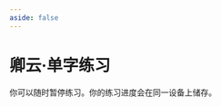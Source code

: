 ```yaml
---
aside: false
---
```

# 卿云·单字练习

你可以随时暂停练习。你的练习进度会在同一设备上储存。

<script setup>
import Train from "@/train/CharTrain.vue"
import ZigenMap from "@/zigen/ZigenMap.vue"
</script>
<div class="zigen-font">
<Train name="joy"  chaifenUrl="/chaifen.csv" zigenUrl="/zigen-joy.csv" :range="[0,1000]" :supplement="false" />
</div>

<ZigenMap :default-scheme="'joy'" :hide-scheme-buttons="true" column-min-width="1.5rem" />